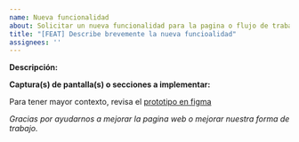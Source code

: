 ```yaml
---
name: Nueva funcionalidad
about: Solicitar un nueva funcionalidad para la pagina o flujo de trabajo
title: "[FEAT] Describe brevemente la nueva funcioalidad"
assignees: ''
---
```


**Descripción:**

**Captura(s) de pantalla(s) o secciones a implementar:**

Para tener mayor contexto, revisa el
[prototipo en figma](https://www.figma.com/proto/zzUihNL30PVc7Iyj5qbBvK/Hacktion2?page-id=0%3A1&node-id=1-3&viewport=403%2C459%2C0.2&t=XRLyyJcLIoZt6VVG-1&scaling=scale-down&content-scaling=fixed)

_Gracias por ayudarnos a mejorar la pagina web o mejorar nuestra forma de trabajo._
